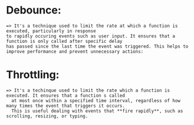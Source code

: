 # Debounce:
    => It's a technique used to limit the rate at which a function is executed, particularly in response 
    to rapidly occuring events such as user input. It ensures that a function is only called after specific delay
    has passed since the last time the event was triggered. This helps to improve performance and prevent unnecessary actions:


# Throttling:
    => It's a techinque used to limit the rate which a function is executed. It ensures that a function s called
      at most once within a specified time interval, regardless of how many times the event that triggers it occurs.
      This is useful dealing with events that **fire rapidly**, such as scrolling, resizing, or typing.
       
